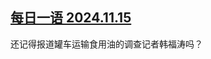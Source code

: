<!--1731659272000-->
[每日一语 2024.11.15](https://chinadigitaltimes.net/chinese/713126.html)
------

<p>还记得报道罐车运输食用油的调查记者韩福涛吗？</p><p><img decoding="async" src="data:image/svg+xml,%3Csvg%20xmlns='http://www.w3.org/2000/svg'%20viewBox='0%200%200%200'%3E%3C/svg%3E" alt="" data-lazy-src="https://chinadigitaltimes.net/chinese/files/2024/11/2024.11.15-1.jpg"><noscript><img decoding="async" src="https://chinadigitaltimes.net/chinese/files/2024/11/2024.11.15-1.jpg" alt=""></noscript></p><div class="addtoany_share_save_container addtoany_content addtoany_content_bottom"><div class="a2a_kit a2a_kit_size_32 addtoany_list" data-a2a-url="https://chinadigitaltimes.net/chinese/713126.html" data-a2a-title="每日一语 2024.11.15"><a class="a2a_button_facebook" href="https://www.addtoany.com/add_to/facebook?linkurl=https%3A%2F%2Fchinadigitaltimes.net%2Fchinese%2F713126.html&amp;linkname=%E6%AF%8F%E6%97%A5%E4%B8%80%E8%AF%AD%202024.11.15" title="Facebook" rel="nofollow noopener" target="_blank"></a><a class="a2a_button_twitter" href="https://www.addtoany.com/add_to/twitter?linkurl=https%3A%2F%2Fchinadigitaltimes.net%2Fchinese%2F713126.html&amp;linkname=%E6%AF%8F%E6%97%A5%E4%B8%80%E8%AF%AD%202024.11.15" title="Twitter" rel="nofollow noopener" target="_blank"></a><a class="a2a_button_telegram" href="https://www.addtoany.com/add_to/telegram?linkurl=https%3A%2F%2Fchinadigitaltimes.net%2Fchinese%2F713126.html&amp;linkname=%E6%AF%8F%E6%97%A5%E4%B8%80%E8%AF%AD%202024.11.15" title="Telegram" rel="nofollow noopener" target="_blank"></a><a class="a2a_button_reddit" href="https://www.addtoany.com/add_to/reddit?linkurl=https%3A%2F%2Fchinadigitaltimes.net%2Fchinese%2F713126.html&amp;linkname=%E6%AF%8F%E6%97%A5%E4%B8%80%E8%AF%AD%202024.11.15" title="Reddit" rel="nofollow noopener" target="_blank"></a><a class="a2a_button_whatsapp" href="https://www.addtoany.com/add_to/whatsapp?linkurl=https%3A%2F%2Fchinadigitaltimes.net%2Fchinese%2F713126.html&amp;linkname=%E6%AF%8F%E6%97%A5%E4%B8%80%E8%AF%AD%202024.11.15" title="WhatsApp" rel="nofollow noopener" target="_blank"></a><a class="a2a_button_email" href="https://www.addtoany.com/add_to/email?linkurl=https%3A%2F%2Fchinadigitaltimes.net%2Fchinese%2F713126.html&amp;linkname=%E6%AF%8F%E6%97%A5%E4%B8%80%E8%AF%AD%202024.11.15" title="Email" rel="nofollow noopener" target="_blank"></a><a class="a2a_button_copy_link" href="https://www.addtoany.com/add_to/copy_link?linkurl=https%3A%2F%2Fchinadigitaltimes.net%2Fchinese%2F713126.html&amp;linkname=%E6%AF%8F%E6%97%A5%E4%B8%80%E8%AF%AD%202024.11.15" title="Copy Link" rel="nofollow noopener" target="_blank"></a><a class="a2a_dd addtoany_share_save addtoany_share" href="https://www.addtoany.com/share"></a></div></div>
